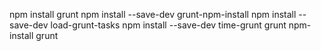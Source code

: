 npm install grunt
npm install --save-dev grunt-npm-install
npm install --save-dev load-grunt-tasks
npm install --save-dev time-grunt
grunt npm-install
grunt
